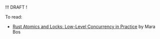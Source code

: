 !!! DRAFT !

To read:

- [Rust Atomics and Locks: Low-Level Concurrency in Practice](https://marabos.nl/atomics/) by Mara Bos
